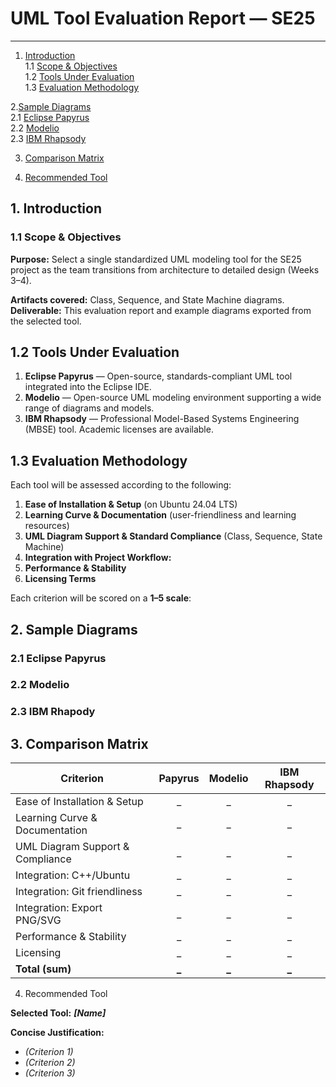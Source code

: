 # UML Tool Evaluation Report — SE25

---

1. [Introduction](#1-introduction)    
   1.1 [Scope & Objectives](#11-scope--objectives)     
   1.2 [Tools Under Evaluation](#12-tools-under-evaluation)    
   1.3 [Evaluation Methodology](#13-evaluation-methodology)     
  
2.[Sample Diagrams](#9-sample-diagrams)   
   2.1 [Eclipse Papyrus](#21-eclipse-papyrus)   
   2.2 [Modelio](#22-modelio)    
   2.3 [IBM Rhapsody](#23-ibm-rhapsody)  

3. [Comparison Matrix](#3-comparison-matrix)   

4. [Recommended Tool](#4-recommended-tool)   


## 1. Introduction 

### 1.1 Scope & Objectives
**Purpose:** Select a single standardized UML modeling tool for the SE25 project as the team transitions from architecture to detailed design (Weeks 3–4).  

**Artifacts covered:** Class, Sequence, and State Machine diagrams.  
**Deliverable:** This evaluation report and example diagrams exported from the selected tool.  



## 1.2 Tools Under Evaluation
1. **Eclipse Papyrus** — Open-source, standards-compliant UML tool integrated into the Eclipse IDE.  
2. **Modelio** — Open-source UML modeling environment supporting a wide range of diagrams and models.  
3. **IBM Rhapsody** — Professional Model-Based Systems Engineering (MBSE) tool. Academic licenses are available.


## 1.3 Evaluation Methodology
Each tool will be assessed according to the following:

  1. **Ease of Installation & Setup** (on Ubuntu 24.04 LTS)  
  2. **Learning Curve & Documentation** (user-friendliness and learning resources)  
  3. **UML Diagram Support & Standard Compliance** (Class, Sequence, State Machine)  
  4. **Integration with Project Workflow:**
  5. **Performance & Stability**  
  6. **Licensing Terms**

Each criterion will be scored on a **1–5 scale**:


## 2. Sample Diagrams


### 2.1 Eclipse Papyrus




### 2.2 Modelio





### 2.3 IBM Rhapody






## 3. Comparison Matrix


| Criterion | Papyrus | Modelio | IBM Rhapsody |
|---|:--:|:--:|:--:|
| Ease of Installation & Setup | _ | _ | _ |
| Learning Curve & Documentation | _ | _ | _ |
| UML Diagram Support & Compliance | _ | _ | _ |
| Integration: C++/Ubuntu | _ | _ | _ |
| Integration: Git friendliness | _ | _ | _ |
| Integration: Export PNG/SVG | _ | _ | _ |
| Performance & Stability | _ | _ | _ |
| Licensing | _ | _ | _ |
| **Total (sum)** | **_** | **_** | **_** |



4. Recommended Tool

**Selected Tool:** **_[Name]_** 

**Concise Justification:**  
- _(Criterion 1)_  
- _(Criterion 2)_  
- _(Criterion 3)_  

